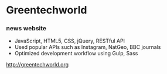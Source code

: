 # Greentechworld 
### news website
*  JavaScript, HTML5, CSS, jQuery, RESTful API
*  Used popular APIs such as Instagram, NatGeo, BBC journals 
*  Optimized development workflow using Gulp, Sass

http://greentechworld.org
